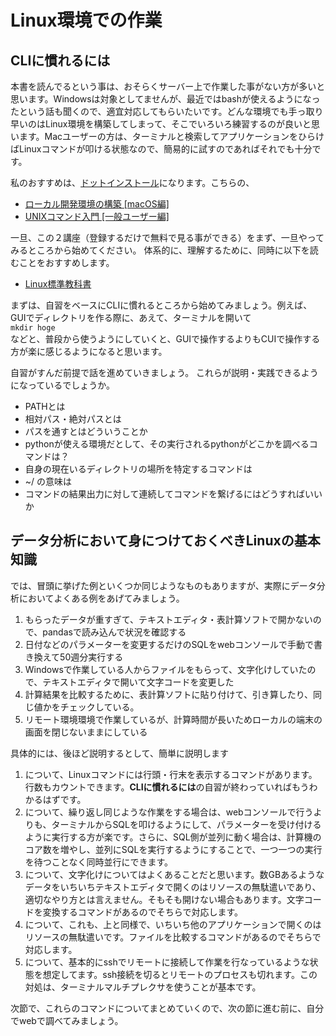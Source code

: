# Linux環境での作業

## CLIに慣れるには

本書を読んでるという事は、おそらくサーバー上で作業した事がない方が多いと思います。Windowsは対象としてませんが、最近ではbashが使えるようになったという話も聞くので、適宜対応してもらいたいです。どんな環境でも手っ取り早いのはLinux環境を構築してしまって、そこでいろいろ練習するのが良いと思います。Macユーザーの方は、ターミナルと検索してアプリケーションをひらけばLinuxコマンドが叩ける状態なので、簡易的に試すのであればそれでも十分です。

私のおすすめは、[ドットインストール](https://dotinstall.com)になります。こちらの、

* [ローカル開発環境の構築 [macOS編]](https://dotinstall.com/lessons/basic_localdev_mac_v2)
* [UNIXコマンド入門 [一般ユーザー編]](https://dotinstall.com/lessons/basic_unix_v2)

一旦、この２講座（登録するだけで無料で見る事ができる）をまず、一旦やってみるところから始めてください。
体系的に、理解するために、同時に以下を読むことをおすすめします。
* [Linux標準教科書](https://linuc.org/textbooks/linux/)

まずは、自習をベースにCLIに慣れるところから始めてみましょう。例えば、GUIでディレクトリを作る際に、あえて、ターミナルを開いて<br>```mkdir hoge```<br>などと、普段から使うようにしていくと、GUIで操作するよりもCUIで操作する方が楽に感じるようになると思います。

自習がすんだ前提で話を進めていきましょう。
これらが説明・実践できるようになっているでしょうか。

* PATHとは
* 相対パス・絶対パスとは
* パスを通すとはどういうことか
* pythonが使える環境だとして、その実行されるpythonがどこかを調べるコマンドは？
* 自身の現在いるディレクトリの場所を特定するコマンドは
* ~/ の意味は
* コマンドの結果出力に対して連続してコマンドを繋げるにはどうすればいいか

## データ分析において身につけておくべきLinuxの基本知識

では、冒頭に挙げた例といくつか同じようなものもありますが、実際にデータ分析においてよくある例をあげてみましょう。

1. もらったデータが重すぎて、テキストエディタ・表計算ソフトで開かないので、pandasで読み込んで状況を確認する
1. 日付などのパラメーターを変更するだけのSQLをwebコンソールで手動で書き換えて50週分実行する
1. Windowsで作業している人からファイルをもらって、文字化けしていたので、テキストエディタで開いて文字コードを変更した
1. 計算結果を比較するために、表計算ソフトに貼り付けて、引き算したり、同じ値かをチェックしている。
1. リモート環境環境で作業しているが、計算時間が長いためローカルの端末の画面を閉じないままにしている

具体的には、後ほど説明するとして、簡単に説明します
1. について、Linuxコマンドには行頭・行末を表示するコマンドがあります。行数もカウントできます。**CLIに慣れるには**の自習が終わっていればもうわかるはずです。
1. について、繰り返し同じような作業をする場合は、webコンソールで行うよりも、ターミナルからSQLを叩けるようにして、パラメーターを受け付けるように実行する方が楽です。さらに、SQL側が並列に動く場合は、計算機のコア数を増やし、並列にSQLを実行するようにすることで、一つ一つの実行を待つことなく同時並行にできます。
1. について、文字化けについてはよくあることだと思います。数GBあるようなデータをいちいちテキストエディタで開くのはリソースの無駄遣いであり、適切なやり方とは言えません。そもそも開けない場合もあります。文字コードを変換するコマンドがあるのでそちらで対応します。
1. について、これも、上と同様で、いちいち他のアプリケーションで開くのはリソースの無駄遣いです。ファイルを比較するコマンドがあるのでそちらで対応します。
1. について、基本的にsshでリモートに接続して作業を行なっているような状態を想定してます。ssh接続を切るとリモートのプロセスも切れます。この対処は、ターミナルマルチプレクサを使うことが基本です。

次節で、これらのコマンドについてまとめていくので、次の節に進む前に、自分でwebで調べてみましょう。

